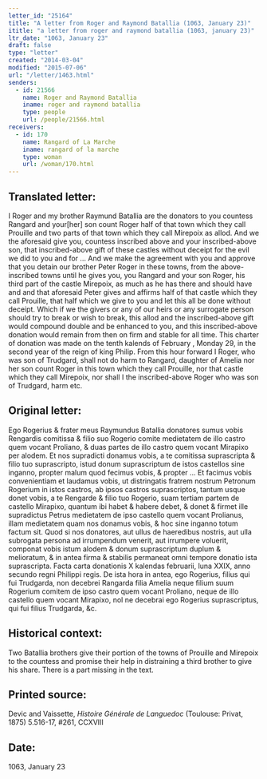 ```yaml
---
letter_id: "25164"
title: "A letter from Roger and Raymond Batallia (1063, January 23)"
ititle: "a letter from roger and raymond batallia (1063, january 23)"
ltr_date: "1063, January 23"
draft: false
type: "letter"
created: "2014-03-04"
modified: "2015-07-06"
url: "/letter/1463.html"
senders:
  - id: 21566
    name: Roger and Raymond Batallia
    iname: roger and raymond batallia
    type: people
    url: /people/21566.html
receivers:
  - id: 170
    name: Rangard of La Marche
    iname: rangard of la marche
    type: woman
    url: /woman/170.html
---
```

<h2> Translated letter:</h2>I Roger and my brother Raymund Batallia are the donators to you countess Rangard and your[her] son count Roger half of that town which they call Prouille and two parts of that town which they call Mirepoix as allod.  And we the aforesaid give you, countess inscribed above and your inscribed-above son, that inscribed-above gift of these castles without deceipt for the evil we did to you and for …  And we make the agreement with you and approve that you detain our brother Peter Roger in these towns, from the above-inscribed towns until he gives you, you Rangard and your son Roger, his third part of the castle Mirepoix, as much as he has there and should have and and that aforesaid Peter gives and affirms half of that castle which they call Prouille, that half which we give to you and let this all be done without deceipt.  Which if we the givers or any of our heirs or any surrogate person should try to break or wish to break, this allod and the inscribed-above gift would compound double and be enhanced to you, and this inscribed-above donation would remain from then on firm and stable for all time.  This charter of donation was made on the tenth kalends of February , Monday 29, in the second year of the reign of king Philip.  From this hour forward I Roger, who was son of Trudgard, shall not do harm to Rangard, daughter of Amelia nor her son count Roger in this town which they call Prouille, nor that castle which they call Mirepoix, nor shall I the inscribed-above Roger who was son of Trudgard, harm etc.




<h2 class="mt-4"> Original letter:</h2>Ego Rogerius & frater meus Raymundus Batallia donatores sumus vobis Rengardis comitissa & filio suo Rogerio comite medietatem de  illo castro quem vocant Proliano, & duas partes de illo castro quem vocant Mirapixo per alodem.  Et nos supradicti donamus vobis, a te comitissa suprascripta & filio tuo suprascripto, istud donum suprascriptum de istos castellos sine inganno, propter malum quod fecimus vobis, & propter …  Et facimus vobis convenientiam et laudamus vobis, ut distringatis fratrem nostrum Petronum Rogerium in istos castros, ab ipsos castros suprascriptos, tantum usque donet vobis, a te Rengarde & filio tuo Rogerio, suam tertiam partem de castello Mirapixo, quantum ibi habet & habere debet, & donet & firmet ille supradictus Petrus medietatem de ipso castello quem vocant Prolianus, illam medietatem quam nos donamus vobis, & hoc sine inganno totum factum sit.  Quod si nos donatores, aut ullus de haeredibus nostris, aut ulla subrogata persona ad irrumpendum venerit, aut irrumpere voluerit, componat vobis istum alodem & donum suprascriptum duplum & melioratum, & in antea firma & stabilis permaneat  omni tempore donatio ista suprascripta.  Facta carta donationis X kalendas februarii, luna XXIX, anno secundo regni Philippi regis.  De ista hora in antea, ego Rogerius, filius qui fui Trudgarda, non decebrei Rangarda filia Amelia neque filium suum Rogerium comitem de ipso castro quem vocant Proliano, neque de illo castello quem vocant  Mirapixo, nol ne decebrai ego Rogerius suprascriptus, qui fui filius Trudgarda, &c.   




<h2 class="mt-4"> Historical context:</h2>Two Batallia brothers give their portion of the towns of Prouille and Mirepoix  to the countess and promise their help in distraining a third brother to give his share.   There is a part missing in the text.
<h2 class="mt-4"> Printed source:</h2><p>Devic and Vaissette,<em> Histoire Générale de Languedoc</em> (Toulouse: Privat, 1875) 5.516-17, #261, CCXVIII</p><h2 class="mt-4"> Date:</h2>1063, January 23